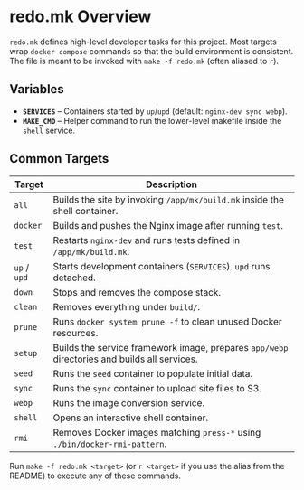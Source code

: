 # redo.mk Overview

`redo.mk` defines high-level developer tasks for this project. Most targets wrap `docker compose` commands so that the build environment is consistent. The file is meant to be invoked with `make -f redo.mk` (often aliased to `r`).

## Variables

- **`SERVICES`** – Containers started by `up`/`upd` (default: `nginx-dev sync webp`).
- **`MAKE_CMD`** – Helper command to run the lower-level makefile inside the `shell` service.

## Common Targets

| Target | Description |
| ------ | ----------- |
| `all`  | Builds the site by invoking `/app/mk/build.mk` inside the shell container. |
| `docker` | Builds and pushes the Nginx image after running `test`. |
| `test` | Restarts `nginx-dev` and runs tests defined in `/app/mk/build.mk`. |
| `up` / `upd` | Starts development containers (`SERVICES`). `upd` runs detached. |
| `down` | Stops and removes the compose stack. |
| `clean` | Removes everything under `build/`. |
| `prune` | Runs `docker system prune -f` to clean unused Docker resources. |
| `setup` | Builds the service framework image, prepares `app/webp` directories and builds all services. |
| `seed` | Runs the `seed` container to populate initial data. |
| `sync` | Runs the `sync` container to upload site files to S3. |
| `webp` | Runs the image conversion service. |
| `shell` | Opens an interactive shell container. |
| `rmi` | Removes Docker images matching `press-*` using `./bin/docker-rmi-pattern`. |

Run `make -f redo.mk <target>` (or `r <target>` if you use the alias from the README) to execute any of these commands.

